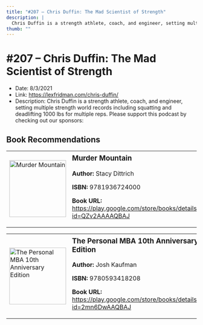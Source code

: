 ```yaml
---
title: "#207 – Chris Duffin: The Mad Scientist of Strength"
description: |
  Chris Duffin is a strength athlete, coach, and engineer, setting multiple strength world records including squatting and deadlifting 1000 lbs for multiple reps. Please support this podcast by checking out our sponsors:"
thumb: ""
---
```


# #207 – Chris Duffin: The Mad Scientist of Strength

  - Date: 8/3/2021
  - Link: https://lexfridman.com/chris-duffin/
  - Description: Chris Duffin is a strength athlete, coach, and engineer, setting multiple strength world records including squatting and deadlifting 1000 lbs for multiple reps. Please support this podcast by checking out our sponsors:

## Book Recommendations

<table style="border: none;"><tr style="border: none;"><td style="border: none;"><img src="http://books.google.com/books/content?id=QZv2AAAAQBAJ&printsec=frontcover&img=1&zoom=1&edge=curl&source=gbs_api" alt="Murder Mountain" width="150" style="vertical-align: top;"></td><td style="border: none; vertical-align: top;"><h3 style='margin-top: 5'>Murder Mountain</h3><p><strong>Author:</strong> Stacy Dittrich</p><p><strong>ISBN:</strong> 9781936724000</p><p><strong>Book URL:</strong> <a href="https://play.google.com/store/books/details?id=QZv2AAAAQBAJ">https://play.google.com/store/books/details?id=QZv2AAAAQBAJ</a></p></td></tr></table>
<table style="border: none;"><tr style="border: none;"><td style="border: none;"><img src="http://books.google.com/books/content?id=2mn6DwAAQBAJ&printsec=frontcover&img=1&zoom=1&edge=curl&source=gbs_api" alt="The Personal MBA 10th Anniversary Edition" width="150" style="vertical-align: top;"></td><td style="border: none; vertical-align: top;"><h3 style='margin-top: 5'>The Personal MBA 10th Anniversary Edition</h3><p><strong>Author:</strong> Josh Kaufman</p><p><strong>ISBN:</strong> 9780593418208</p><p><strong>Book URL:</strong> <a href="https://play.google.com/store/books/details?id=2mn6DwAAQBAJ">https://play.google.com/store/books/details?id=2mn6DwAAQBAJ</a></p></td></tr></table>
